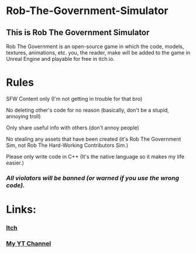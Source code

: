 # Rob-The-Government-Simulator
## This is Rob The Government Simulator
Rob The Government is an open-source game in which the code, models, textures, animations, etc. you, the reader, make will be added to the game in Unreal Engine and playable for free in itch.io.

# Rules
SFW Content only (I'm not getting in trouble for that bro)

No deleting other's code for no reason (basically, don't be a stupid, annoying troll)

Only share useful info with others (don't annoy people)

No stealing any assets that have been created (it's Rob The Government Sim, not Rob The Hard-Working Contributors Sim.)

Please only write code in C++ (It's the native language so it makes my life easier.)

### ***All violators will be banned (or warned if you use the wrong code).***


# Links:
### [Itch](https://testallthesethings.itch.io/rob-the-government-simulator)
### [My YT Channel](https://www.youtube.com/@TestingThingsAndRandomStuff)
